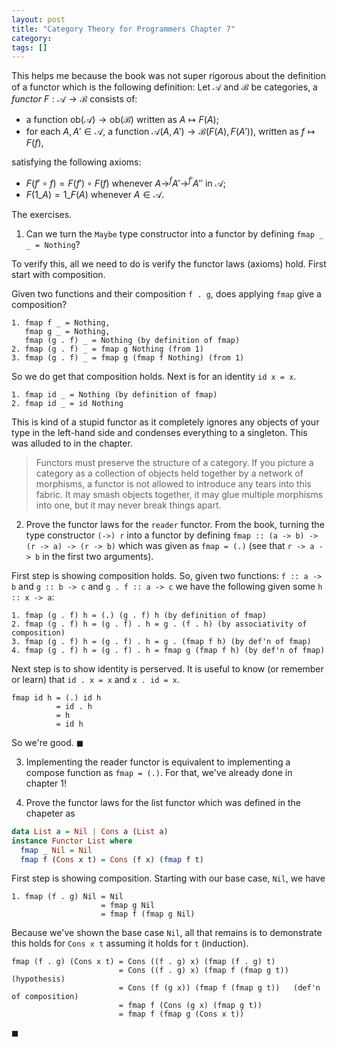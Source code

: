 ```yaml
---
layout: post
title: "Category Theory for Programmers Chapter 7"
category:
tags: []
---
```


This helps me because the book was not super rigorous about the
definition of a functor which is the following definition: Let
$\mathscr{A}$ and $\mathscr{B}$ be categories, a *functor*
$F:\mathscr{A} \to \mathscr{B}$ consists of:

* a function $\mathrm{ob}(\mathscr{A}) \to \mathrm{ob}(\mathscr{B})$
  written as $A \mapsto F(A)$;
* for each $A, A' \in \mathscr{A}$, a function $\mathscr{A}(A,A') \to
  \mathscr{B}(F(A), F(A'))$, written as $f \mapsto F(f)$,

satisfying the following axioms:

* $F(f' \circ f) = F(f') \circ F(f)$ whenever $A \to^{f} A' \to^{f'}
  A''$ in $\mathscr{A}$;
* $F(1\_A) = 1\_{F(A)}$ whenever $A \in \mathscr{A}$.

The exercises.

1. Can we turn the `Maybe` type constructor into a functor by defining
  `fmap _ _ = Nothing`?

  To verify this, all we need to do is verify the functor laws
  (axioms) hold. First start with composition.

  Given two functions and their composition `f . g`, does applying
  `fmap` give a composition?

  ```
  1. fmap f _ = Nothing,
     fmap g _ = Nothing,
     fmap (g . f) _ = Nothing (by definition of fmap)
  2. fmap (g . f) _ = fmap g Nothing (from 1)
  3. fmap (g . f) _ = fmap g (fmap f Nothing) (from 1)
  ```
  
  So we do get that composition holds. Next is for an identity
  `id x = x`.

  ```
  1. fmap id _ = Nothing (by definition of fmap)
  2. fmap id _ = id Nothing
  ```

  This is kind of a stupid functor as it completely ignores any
  objects of your type in the left-hand side and condenses everything
  to a singleton. This was alluded to in the chapter.

  > Functors must preserve the structure of a category. If you picture
  > a category as a collection of objects held together by a network
  > of morphisms, a functor is not allowed to introduce any tears into
  > this fabric. It may smash objects together, it may glue multiple
  > morphisms into one, but it may never break things apart.

2. Prove the functor laws for the `reader` functor. From the book,
  turning the type constructor `(->) r` into a functor by defining
  `fmap :: (a -> b) -> (r -> a) -> (r -> b)` which was given as `fmap
  = (.)` (see that `r -> a -> b` in the first two arguments).

  First step is showing composition holds. So, given two functions: `f
  :: a -> b` and `g :: b -> c` and `g . f :: a -> c` we have the
  following given some `h :: x -> a`:

  ```
  1. fmap (g . f) h = (.) (g . f) h (by definition of fmap)
  2. fmap (g . f) h = (g . f) . h = g . (f . h) (by associativity of composition)
  3. fmap (g . f) h = (g . f) . h = g . (fmap f h) (by def'n of fmap)
  4. fmap (g . f) h = (g . f) . h = fmap g (fmap f h) (by def'n of fmap)
  ```

  Next step is to show identity is perserved. It is useful to know
  (or remember or learn) that `id . x = x` and `x . id = x`.

  ```
  fmap id h = (.) id h
            = id . h
            = h
            = id h
  ```

  So we're good. $\blacksquare$

3. Implementing the reader functor is equivalent to implementing a
  compose function as `fmap = (.)`. For that, we've already done in
  chapter 1!

4. Prove the functor laws for the list functor which was defined in
  the chapeter as
  ```haskell
  data List a = Nil | Cons a (List a)
  instance Functor List where
    fmap _ Nil = Nil
    fmap f (Cons x t) = Cons (f x) (fmap f t)
  ```

  First step is showing composition. Starting with our base case,
  `Nil`, we have
  ```
  1. fmap (f . g) Nil = Nil
                      = fmap g Nil
                      = fmap f (fmap g Nil)
  ```
  Because we've shown the base case `Nil`, all that remains is to
  demonstrate this holds for `Cons x t` assuming it holds for `t`
  (induction). 
  ```
  fmap (f . g) (Cons x t) = Cons ((f . g) x) (fmap (f . g) t)
                          = Cons ((f . g) x) (fmap f (fmap g t)) (hypothesis)
                          = Cons (f (g x)) (fmap f (fmap g t))   (def'n of composition)
                          = fmap f (Cons (g x) (fmap g t))
                          = fmap f (fmap g (Cons x t))
  ```
  $\blacksquare$

